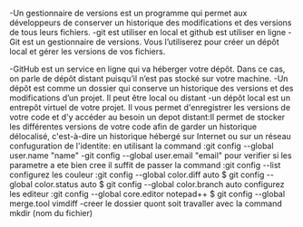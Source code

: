 -Un gestionnaire de versions est un programme qui permet aux développeurs de conserver un historique des modifications et des versions de tous leurs fichiers.
-git est utiliser en local et github est utiliser en ligne
-Git est un gestionnaire de versions. Vous l’utiliserez pour créer un dépôt local et gérer les versions de vos fichiers.

-GitHub est un service en ligne qui va héberger votre dépôt. Dans ce cas, on parle de dépôt distant puisqu’il n’est pas stocké sur votre machine.
-Un dépôt est comme un dossier qui conserve un historique des versions et des modifications d’un projet. Il peut être local ou distant
-un dépôt local est un entrepôt virtuel de votre projet. Il vous permet d'enregistrer les versions de votre code et d'y accéder au besoin
un depot distant:Il permet de stocker les différentes versions de votre code afin de garder un historique délocalisé, c'est-à-dire un historique hébergé sur Internet ou sur un réseau
confuguration de l'identite: en utilisant la command :git config --global user.name "name"
-git config --global user.email "email" 
pour verifier si les parametre a ete bien cree il suffit de passer la command :git config --list
configurez les couleur :git config --global color.diff auto $ git config
 --global color.status auto $ git config --global
 color.branch auto
configurez les editeur :git config --global core.editor notepad++ $ git config 
--global merge.tool vimdiff
-creer le dossier quont soit travaller avec la command mkdir (nom du fichier)
